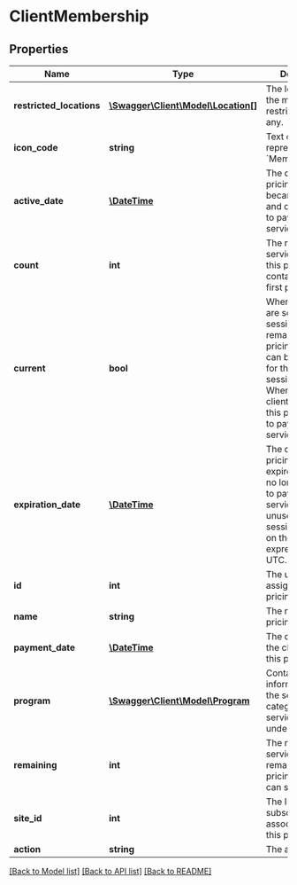 # ClientMembership

## Properties
Name | Type | Description | Notes
------------ | ------------- | ------------- | -------------
**restricted_locations** | [**\Swagger\Client\Model\Location[]**](Location.md) | The locations that the membership is restricted to, if any. | [optional] 
**icon_code** | **string** | Text code that represents the &#x60;MembershipIcon&#x60;. | [optional] 
**active_date** | [**\DateTime**](\DateTime.md) | The date that this pricing option became active and could be used to pay for services. | [optional] 
**count** | **int** | The number of service sessions this pricing option contained when first purchased. | [optional] 
**current** | **bool** | When &#x60;true&#x60;, there are service sessions remaining on the pricing option that can be used pay for the current session.&lt;br /&gt;  When &#x60;false&#x60;, the client cannot use this pricing option to pay for other services. | [optional] 
**expiration_date** | [**\DateTime**](\DateTime.md) | The date when the pricing option expires and can no longer be used to pay for services, even if unused service sessions remain on the option; expressed as UTC. | [optional] 
**id** | **int** | The unique ID assigned to this pricing option. | [optional] 
**name** | **string** | The name of this pricing option. | [optional] 
**payment_date** | [**\DateTime**](\DateTime.md) | The date on which the client paid for this pricing option. | [optional] 
**program** | [**\Swagger\Client\Model\Program**](Program.md) | Contains information about the service category this service falls under. | [optional] 
**remaining** | **int** | The number of service sessions remaining in the pricing option that can still be used. | [optional] 
**site_id** | **int** | The ID of the subscriber site associated with this pricing option. | [optional] 
**action** | **string** | The action taken. | [optional] 

[[Back to Model list]](../README.md#documentation-for-models) [[Back to API list]](../README.md#documentation-for-api-endpoints) [[Back to README]](../README.md)


